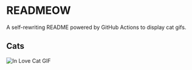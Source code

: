 # READMEOW

A self-rewriting README powered by GitHub Actions to display cat gifs.

## Cats

![In Love Cat GIF](https://media4.giphy.com/media/MDJ9IbxxvDUQM/200.gif?cid=9acd02dav59qyae0lmvdigjoqofuswizn1jgq45th5v6urmz&ep=v1_gifs_search&rid=200.gif&ct=g)
